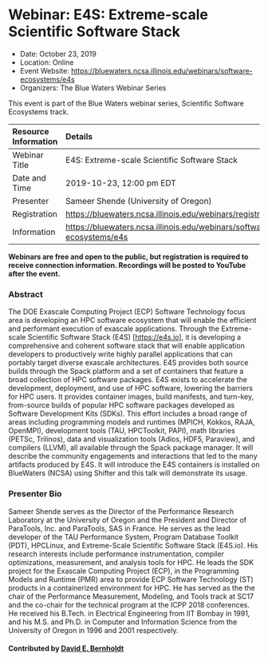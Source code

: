 # Webinar: E4S: Extreme-scale Scientific Software Stack

- Date: October 23, 2019
- Location: Online
- Event Website: https://bluewaters.ncsa.illinois.edu/webinars/software-ecosystems/e4s
- Organizers: The Blue Waters Webinar Series
			   
This event is part of the Blue Waters webinar series, Scientific Software Ecosystems track.

Resource Information | Details
:--- | :---			   
Webinar Title | E4S: Extreme-scale Scientific Software Stack
Date and Time | 2019-10-23, 12:00 pm EDT
Presenter | Sameer Shende (University of Oregon)
Registration | 	<https://bluewaters.ncsa.illinois.edu/webinars/registration/mailchimp>
Information | <https://bluewaters.ncsa.illinois.edu/webinars/software-ecosystems/e4s>

**Webinars are free and open to the public, but registration is required to receive connection information. Recordings will be posted to YouTube after the event.**

### Abstract
The DOE Exascale Computing Project (ECP) Software Technology focus area is developing an HPC software ecosystem that will enable the efficient and performant execution of exascale applications. Through the Extreme-scale Scientific Software Stack (E4S) [https://e4s.io], it is developing a comprehensive and coherent software stack that will enable application developers to productively write highly parallel applications that can portably target diverse exascale architectures. E4S provides both source builds through the Spack platform and a set of containers that feature a broad collection of HPC software packages. E4S exists to accelerate the development, deployment, and use of HPC software, lowering the barriers for HPC users. It provides container images, build manifests, and turn-key, from-source builds of popular HPC software packages developed as Software Development Kits (SDKs). This effort includes a broad range of areas including programming models and runtimes (MPICH, Kokkos, RAJA, OpenMPI), development tools (TAU, HPCToolkit, PAPI), math libraries (PETSc, Trilinos), data and visualization tools (Adios, HDF5, Paraview), and compilers (LLVM), all available through the Spack package manager. It will describe the community engagements and interactions that led to the many artifacts produced by E4S. It will introduce the E4S containers is installed on BlueWaters (NCSA) using Shifter and this talk will demonstrate its usage.

### Presenter Bio
Sameer Shende serves as the Director of the Performance Research Laboratory at the University of Oregon and the President and Director of ParaTools, Inc. and ParaTools, SAS in France. He serves as the lead developer of the TAU Performance System, Program Database Toolkit (PDT), HPCLinux, and Extreme-Scale Scientific Software Stack (E4S.io). His research interests include performance instrumentation, compiler optimizations, measurement, and analysis tools for HPC. He leads the SDK project for the Exascale Computing Project (ECP), in the Programming Models and Runtime (PMR) area to provide ECP Software Technology (ST) products in a containerized environment for HPC. He has served as the the chair of the Performance Measurement, Modeling, and Tools track at SC17 and the co-chair for the technical program at the ICPP 2018 conferences. He received his B.Tech. in Electrical Engineering from IIT Bombay in 1991, and his M.S. and Ph.D. in Computer and Information Science from the University of Oregon in 1996 and 2001 respectively.

#### Contributed by [David E. Bernholdt](https://github.com/bernhold "David E. Bernholdt GitHub profile")

<!---
Publish: yes
RSS update: 2019-10-13
Categories: development
Topics: release and deployment
Level: 2
Prerequisites: default
Aggregate: none
--->
